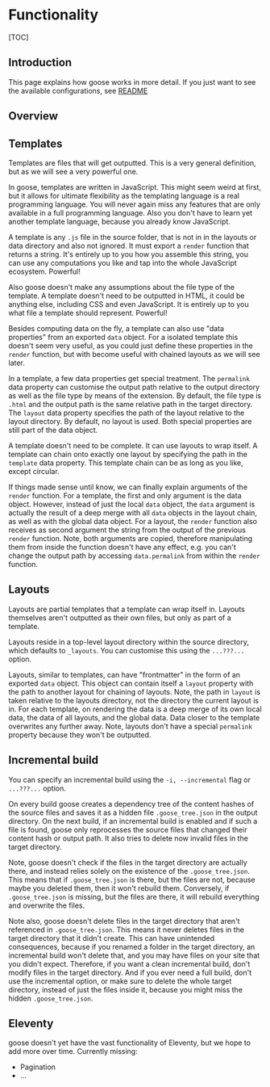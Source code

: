 # Functionality

[TOC]


<!-- todo: finish -->

## Introduction

This page explains how goose works in more detail. If you just want to see the available configurations, see [README](./README.md)



## Overview

<!-- 


layout / data directory: must be in top level of source folder, can use ignoredFilename
 -->

## Templates

Templates are files that will get outputted. This is a very general definition, but as we will see a very powerful one.

In goose, templates are written in JavaScript. This might seem weird at first, but it allows for ultimate flexibility as the templating language is a real programming language. You will never again miss any features that are only available in a full programming language. Also you don't have to learn yet another template language, because you already know JavaScript.

A template is any `.js` file in the source folder, that is not in in the layouts or data directory and also not ignored. It must export a `render` function that returns a string. It's entirely up to you how you assemble this string, you can use any computations you like and tap into the whole JavaScript ecosystem. Powerful!

Also goose doesn't make any assumptions about the file type of the template. A template doesn't need to be outputted in HTML, it could be anything else, including CSS and even JavaScript. It is entirely up to you what file a template should represent. Powerful!

Besides computing data on the fly, a template can also use "data properties" from an exported `data` object. For a isolated template this doesn't seem very useful, as you could just define these properties in the `render` function, but with become useful with chained layouts as we will see later.

In a template, a few data properties get special treatment. The `permalink` data property can customise the output path relative to the output directory as well as the file type by means of the extension. By default, the file type is `.html` and the output path is the same relative path in the target directory. The `layout` data property specifies the path of the layout relative to the layout directory. By default, no layout is used. Both special properties are still part of the data object.

A template doesn't need to be complete. It can use layouts to wrap itself. A template can chain onto exactly one layout by specifying the path in the `template` data property. This template chain can be as long as you like, except circular.

If things made sense until know, we can finally explain arguments of the `render` function. For a template, the first and only argument is the data object. However, instead of just the local `data` object, the `data` argument is actually the result of a deep merge with all `data` objects in the layout chain, as well as with the global data object. For a layout, the `render` function also receives as second argument the string from the output of the previous `render` function. Note, both arguments are copied, therefore manipulating them from inside the function doesn't have any effect, e.g. you can't change the output path by accessing `data.permalink` from within the `render` function.

<!-- todo: check if there are editor extensions to format languages inside template strings -->


## Layouts

Layouts are partial templates that a template can wrap itself in. Layouts themselves aren't outputted as their own files, but only as part of a template.

Layouts reside in a top-level layout directory within the source directory, which defaults to `_layouts`. You can customise this using the `...???...` option.

Layouts, similar to templates, can have "frontmatter" in the form of an exported `data` object. This object can contain itself a `layout` property with the path to another layout for chaining of layouts. Note, the path in `layout` is taken relative to the layouts directory, not the directory the current layout is in. For each template, on rendering the data is a deep merge of its own local data, the data of all layouts, and the global data. Data closer to the template overwrites any further away. Note, layouts don't have a special `permalink` property because they won't be outputted.



## Incremental build

You can specify an incremental build using the `-i, --incremental` flag or `...???...` option.

On every build goose creates a dependency tree of the content hashes of the source files and saves it as a hidden file `.goose_tree.json` in the output directory. On the next build, if an incremental build is enabled and if such a file is found, goose only reprocesses the source files that changed their content hash or output path. It also tries to delete now invalid files in the target directory.

Note, goose doesn't check if the files in the target directory are actually there, and instead relies solely on the existence of the `.goose_tree.json`. This means that if `.goose_tree.json` is there, but the files are not, because maybe you deleted them, then it won't rebuild them. Conversely, if `.goose_tree.json` is missing, but the files are there, it will rebuild everything and overwrite the files.

Note also, goose doesn't delete files in the target directory that aren't referenced in `.goose_tree.json`. This means it never deletes files in the target directory that it didn't create. This can have unintended consequences, because if you renamed a folder in the target directory, an incremental build won't delete that, and you may have files on your site that you didn't expect. Therefore, if you want a clean incremental build, don't modify files in the target directory. And if you ever need a full build, don't use the incremental option, or make sure to delete the whole target directory, instead of just the files inside it, because you might miss the hidden `.goose_tree.json`.

## Eleventy

goose doesn't yet have the vast functionality of Eleventy, but we hope to add more over time. Currently missing:

- Pagination
- ...